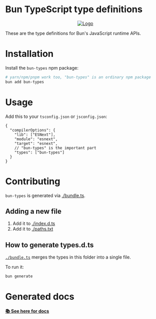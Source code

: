 # Bun TypeScript type definitions

<p align="center">
  <a href="https://bun.sh"><img src="https://bun.sh/logo@2x.png" alt="Logo"></a>
</p>

These are the type definitions for Bun's JavaScript runtime APIs.

# Installation

Install the `bun-types` npm package:

```bash
# yarn/npm/pnpm work too, "bun-types" is an ordinary npm package
bun add bun-types
```

# Usage

Add this to your `tsconfig.json` or `jsconfig.json`:

```jsonc
{
  "compilerOptions": {
    "lib": ["ESNext"],
    "module": "esnext",
    "target": "esnext",
    // "bun-types" is the important part
    "types": ["bun-types"]
  }
}
```

# Contributing

`bun-types` is generated via [./bundle.ts](./bundle.ts).

## Adding a new file

1. Add it to [./index.d.ts](./index.d.ts)
2. Add it to [./paths.txt](./paths.txt)

## How to generate types.d.ts

[`./bundle.ts`](./bundle.ts) merges the types in this folder into a single file.

To run it:

```bash
bun generate
```

# Generated docs

**[📚 See here for docs](./api-docs/modules.md#bun-types)**
